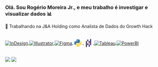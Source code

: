 ### Olá. Sou Rogério Moreira Jr., e meu trabalho é investigar e visualizar dados 📊

💼 Trabalhando na J&A Holding como Analista de Dados do Growth Hack<br>

<div style="display: inline_block"><br>
<a href="https://github.com/rogeriomoreirajr">
  <img align="center" alt="InDesign" height="30"  src="https://upload.wikimedia.org/wikipedia/commons/thumb/4/48/Adobe_InDesign_CC_icon.svg/2101px-Adobe_InDesign_CC_icon.svg.png">
  <img align="center" alt="Illustrator" height="30"  src="https://www.imagensempng.com.br/wp-content/uploads/2020/12/illustrator.png">
  <img align="center" alt="Figma" height="30"  src="https://upload.wikimedia.org/wikipedia/commons/thumb/3/33/Figma-logo.svg/400px-Figma-logo.svg.png">
  <img align="center" alt="Python" height="30"  src="https://raw.githubusercontent.com/devicons/devicon/master/icons/python/python-original.svg">
  <img align="center" alt="Pandas" height="30"  src="https://raw.githubusercontent.com/devicons/devicon/master/icons/pandas/pandas-original.svg">
  <img align="center" alt="Tableau" height="30" src="https://cdn.worldvectorlogo.com/logos/tableau-software.svg">
  <img align="center" alt="PowerBI" height="30" src="https://upload.wikimedia.org/wikipedia/commons/thumb/c/cf/New_Power_BI_Logo.svg/630px-New_Power_BI_Logo.svg.png">
</div>

##

<div> 
  <a href = "mailto:rogeriomoreirajr@gmail.com"><img src="https://img.shields.io/badge/-Gmail-%23333?style=for-the-badge&logo=gmail&logoColor=white" target="_blank"></a>
  <a href="https://www.linkedin.com/in/rogeriomoreirajr/" target="_blank"><img src="https://img.shields.io/badge/-LinkedIn-%230077B5?style=for-the-badge&logo=linkedin&logoColor=white" target="_blank"></a>
</div>
